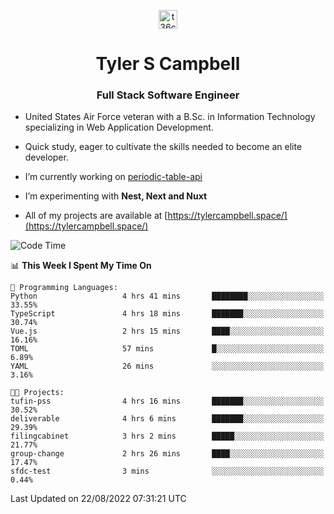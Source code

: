 <p align="center">
<a href="https://www.linkedin.com/in/t36campbell" target="blank"><img align="center" src="https://ik.imagekit.io/t36campbell/Portfolio/linkedin.png.original_m8bbGgPh6.png" alt="t36campbell" height="30" width="30" /></a>
</p>
<h1 align="center">Tyler S Campbell</h1>
<h3 align="center">Full Stack Software Engineer</h3>

* United States Air Force veteran with a B.Sc. in Information Technology specializing in Web Application Development. 

* Quick study, eager to cultivate the skills needed to become an elite developer.

* I’m currently working on [periodic-table-api](https://github.com/t36campbell/periodic-table-api)

* I’m experimenting with **Nest, Next and Nuxt**

* All of my projects are available at [https://tylercampbell.space/](https://tylercampbell.space/)

<!--START_SECTION:waka-->
![Code Time](http://img.shields.io/badge/Code%20Time-1%2C748%20hrs%2030%20mins-blue)

📊 **This Week I Spent My Time On** 

```text
💬 Programming Languages: 
Python                   4 hrs 41 mins       ████████░░░░░░░░░░░░░░░░░   33.55% 
TypeScript               4 hrs 18 mins       ███████░░░░░░░░░░░░░░░░░░   30.74% 
Vue.js                   2 hrs 15 mins       ████░░░░░░░░░░░░░░░░░░░░░   16.16% 
TOML                     57 mins             █░░░░░░░░░░░░░░░░░░░░░░░░   6.89% 
YAML                     26 mins             ░░░░░░░░░░░░░░░░░░░░░░░░░   3.16%

🐱‍💻 Projects: 
tufin-pss                4 hrs 16 mins       ███████░░░░░░░░░░░░░░░░░░   30.52% 
deliverable              4 hrs 6 mins        ███████░░░░░░░░░░░░░░░░░░   29.39% 
filingcabinet            3 hrs 2 mins        █████░░░░░░░░░░░░░░░░░░░░   21.77% 
group-change             2 hrs 26 mins       ████░░░░░░░░░░░░░░░░░░░░░   17.47% 
sfdc-test                3 mins              ░░░░░░░░░░░░░░░░░░░░░░░░░   0.44%

```


 Last Updated on 22/08/2022 07:31:21 UTC
<!--END_SECTION:waka-->
